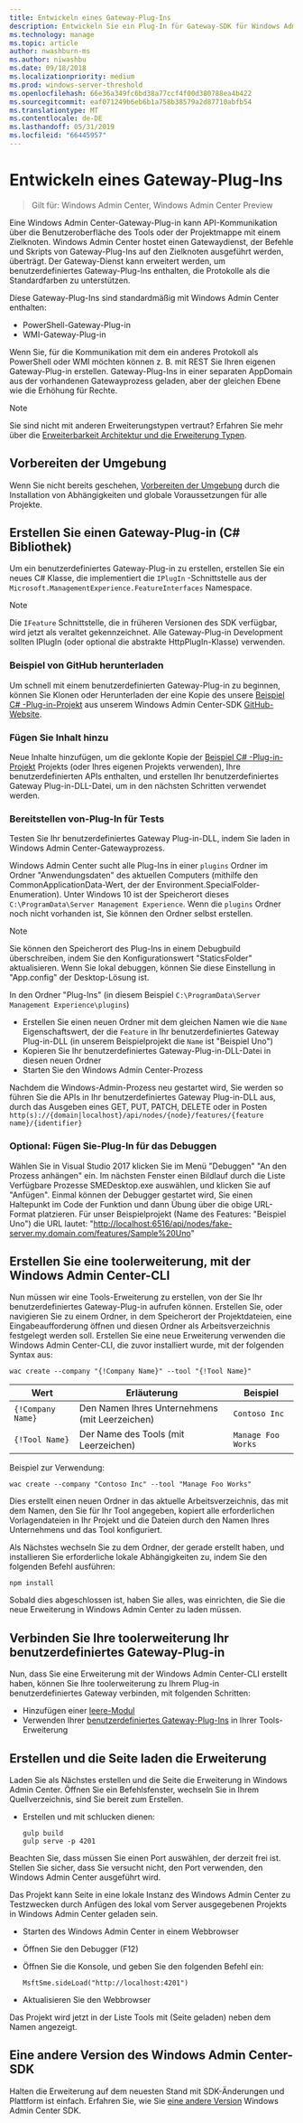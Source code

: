 ```yaml
---
title: Entwickeln eines Gateway-Plug-Ins
description: Entwickeln Sie ein Plug-In für Gateway-SDK für Windows Admin Center (Projekt Honolulu)
ms.technology: manage
ms.topic: article
author: nwashburn-ms
ms.author: niwashbu
ms.date: 09/18/2018
ms.localizationpriority: medium
ms.prod: windows-server-threshold
ms.openlocfilehash: 66e36a349fc6bd38a77ccf4f00d380788ea4b422
ms.sourcegitcommit: eaf071249b6eb6b1a758b38579a2d87710abfb54
ms.translationtype: MT
ms.contentlocale: de-DE
ms.lasthandoff: 05/31/2019
ms.locfileid: "66445957"
---
```

# <a name="develop-a-gateway-plugin"></a>Entwickeln eines Gateway-Plug-Ins

>Gilt für: Windows Admin Center, Windows Admin Center Preview

Eine Windows Admin Center-Gateway-Plug-in kann API-Kommunikation über die Benutzeroberfläche des Tools oder der Projektmappe mit einem Zielknoten.  Windows Admin Center hostet einen Gatewaydienst, der Befehle und Skripts von Gateway-Plug-Ins auf den Zielknoten ausgeführt werden, überträgt. Der Gateway-Dienst kann erweitert werden, um benutzerdefiniertes Gateway-Plug-Ins enthalten, die Protokolle als die Standardfarben zu unterstützen.

Diese Gateway-Plug-Ins sind standardmäßig mit Windows Admin Center enthalten:

* PowerShell-Gateway-Plug-in
* WMI-Gateway-Plug-in

Wenn Sie, für die Kommunikation mit dem ein anderes Protokoll als PowerShell oder WMI möchten können z. B. mit REST Sie Ihren eigenen Gateway-Plug-in erstellen.  Gateway-Plug-Ins in einer separaten AppDomain aus der vorhandenen Gatewayprozess geladen, aber der gleichen Ebene wie die Erhöhung für Rechte.

> [!NOTE]
> Sie sind nicht mit anderen Erweiterungstypen vertraut? Erfahren Sie mehr über die [Erweiterbarkeit Architektur und die Erweiterung Typen](understand-extensions.md).

## <a name="prepare-your-environment"></a>Vorbereiten der Umgebung

Wenn Sie nicht bereits geschehen, [Vorbereiten der Umgebung](prepare-development-environment.md) durch die Installation von Abhängigkeiten und globale Voraussetzungen für alle Projekte.

## <a name="create-a-gateway-plugin-c-library"></a>Erstellen Sie einen Gateway-Plug-in (C# Bibliothek)

Um ein benutzerdefiniertes Gateway-Plug-in zu erstellen, erstellen Sie ein neues C# Klasse, die implementiert die ```IPlugIn``` -Schnittstelle aus der ```Microsoft.ManagementExperience.FeatureInterfaces``` Namespace.  

> [!NOTE]
> Die ```IFeature``` Schnittstelle, die in früheren Versionen des SDK verfügbar, wird jetzt als veraltet gekennzeichnet.  Alle Gateway-Plug-in Development sollten IPlugIn (oder optional die abstrakte HttpPlugIn-Klasse) verwenden.

### <a name="download-sample-from-github"></a>Beispiel von GitHub herunterladen

Um schnell mit einem benutzerdefinierten Gateway-Plug-in zu beginnen, können Sie Klonen oder Herunterladen der eine Kopie des unsere [Beispiel C# -Plug-in-Projekt](https://github.com/Microsoft/windows-admin-center-sdk/tree/master/GatewayPluginExample/Plugin) aus unserem Windows Admin Center-SDK [GitHub-Website](https://aka.ms/wacsdk).

### <a name="add-content"></a>Fügen Sie Inhalt hinzu

Neue Inhalte hinzufügen, um die geklonte Kopie der [Beispiel C# -Plug-in-Projekt](https://github.com/Microsoft/windows-admin-center-sdk/tree/master/GatewayPluginExample/Plugin) Projekts (oder Ihres eigenen Projekts verwenden), Ihre benutzerdefinierten APIs enthalten, und erstellen Ihr benutzerdefiniertes Gateway Plug-in-DLL-Datei, um in den nächsten Schritten verwendet werden.

### <a name="deploy-plugin-for-testing"></a>Bereitstellen von-Plug-In für Tests

Testen Sie Ihr benutzerdefiniertes Gateway Plug-in-DLL, indem Sie laden in Windows Admin Center-Gatewayprozess.

Windows Admin Center sucht alle Plug-Ins in einer ```plugins``` Ordner im Ordner "Anwendungsdaten" des aktuellen Computers (mithilfe den CommonApplicationData-Wert, der der Environment.SpecialFolder-Enumeration). Unter Windows 10 ist der Speicherort dieses ```C:\ProgramData\Server Management Experience```.  Wenn die ```plugins``` Ordner noch nicht vorhanden ist, Sie können den Ordner selbst erstellen.

> [!NOTE]
> Sie können den Speicherort des Plug-Ins in einem Debugbuild überschreiben, indem Sie den Konfigurationswert "StaticsFolder" aktualisieren. Wenn Sie lokal debuggen, können Sie diese Einstellung in "App.config" der Desktop-Lösung ist. 

In den Ordner "Plug-Ins" (in diesem Beispiel ```C:\ProgramData\Server Management Experience\plugins```)

* Erstellen Sie einen neuen Ordner mit dem gleichen Namen wie die ```Name``` Eigenschaftswert, der die ```Feature``` in Ihr benutzerdefiniertes Gateway Plug-in-DLL (in unserem Beispielprojekt die ```Name``` ist "Beispiel Uno")
* Kopieren Sie Ihr benutzerdefiniertes Gateway-Plug-in-DLL-Datei in diesen neuen Ordner
* Starten Sie den Windows Admin Center-Prozess

Nachdem die Windows-Admin-Prozess neu gestartet wird, Sie werden so führen Sie die APIs in Ihr benutzerdefiniertes Gateway Plug-in-DLL aus, durch das Ausgeben eines GET, PUT, PATCH, DELETE oder in Posten ```http(s)://{domain|localhost}/api/nodes/{node}/features/{feature name}/{identifier}```

### <a name="optional-attach-to-plugin-for-debugging"></a>Optional: Fügen Sie-Plug-In für das Debuggen

Wählen Sie in Visual Studio 2017 klicken Sie im Menü "Debuggen" "An den Prozess anhängen" ein. Im nächsten Fenster einen Bildlauf durch die Liste Verfügbare Prozesse SMEDesktop.exe auswählen, und klicken Sie auf "Anfügen". Einmal können der Debugger gestartet wird, Sie einen Haltepunkt im Code der Funktion und dann Übung über die obige URL-Format platzieren. Für unser Beispielprojekt (Name des Features: "Beispiel Uno") die URL lautet: "<http://localhost:6516/api/nodes/fake-server.my.domain.com/features/Sample%20Uno>"

## <a name="create-a-tool-extension-with-the-windows-admin-center-cli"></a>Erstellen Sie eine toolerweiterung, mit der Windows Admin Center-CLI ##

Nun müssen wir eine Tools-Erweiterung zu erstellen, von der Sie Ihr benutzerdefiniertes Gateway-Plug-in aufrufen können.  Erstellen Sie, oder navigieren Sie zu einem Ordner, in dem Speicherort der Projektdateien, eine Eingabeaufforderung öffnen und diesen Ordner als Arbeitsverzeichnis festgelegt werden soll.  Erstellen Sie eine neue Erweiterung verwenden die Windows Admin Center-CLI, die zuvor installiert wurde, mit der folgenden Syntax aus:

```
wac create --company "{!Company Name}" --tool "{!Tool Name}"
```

| Wert | Erläuterung | Beispiel |
| ----- | ----------- | ------- |
| ```{!Company Name}``` | Den Namen Ihres Unternehmens (mit Leerzeichen) | ```Contoso Inc``` |
| ```{!Tool Name}``` | Der Name des Tools (mit Leerzeichen) | ```Manage Foo Works``` |

Beispiel zur Verwendung:

```
wac create --company "Contoso Inc" --tool "Manage Foo Works"
```

Dies erstellt einen neuen Ordner in das aktuelle Arbeitsverzeichnis, das mit dem Namen, den Sie für Ihr Tool angegeben, kopiert alle erforderlichen Vorlagendateien in Ihr Projekt und die Dateien durch den Namen Ihres Unternehmens und das Tool konfiguriert.  

Als Nächstes wechseln Sie zu dem Ordner, der gerade erstellt haben, und installieren Sie erforderliche lokale Abhängigkeiten zu, indem Sie den folgenden Befehl ausführen:

```
npm install
```

Sobald dies abgeschlossen ist, haben Sie alles, was einrichten, die Sie die neue Erweiterung in Windows Admin Center zu laden müssen. 

## <a name="connect-your-tool-extension-to-your-custom-gateway-plugin"></a>Verbinden Sie Ihre toolerweiterung Ihr benutzerdefiniertes Gateway-Plug-in

Nun, dass Sie eine Erweiterung mit der Windows Admin Center-CLI erstellt haben, können Sie Ihre toolerweiterung zu Ihrem Plug-in benutzerdefiniertes Gateway verbinden, mit folgenden Schritten:

- Hinzufügen einer [leere-Modul](guides/add-module.md)
- Verwenden Ihrer [benutzerdefiniertes Gateway-Plug-Ins](guides/use-custom-gateway-plugin.md) in Ihrer Tools-Erweiterung
 
## <a name="build-and-side-load-your-extension"></a>Erstellen und die Seite laden die Erweiterung

Laden Sie als Nächstes erstellen und die Seite die Erweiterung in Windows Admin Center.  Öffnen Sie ein Befehlsfenster, wechseln Sie in Ihrem Quellverzeichnis, sind Sie bereit zum Erstellen.

* Erstellen und mit schlucken dienen:

    ```
    gulp build
    gulp serve -p 4201
    ```

Beachten Sie, dass müssen Sie einen Port auswählen, der derzeit frei ist. Stellen Sie sicher, dass Sie versucht nicht, den Port verwenden, den Windows Admin Center ausgeführt wird.

Das Projekt kann Seite in eine lokale Instanz des Windows Admin Center zu Testzwecken durch Anfügen des lokal vom Server ausgegebenen Projekts in Windows Admin Center geladen sein.

* Starten des Windows Admin Center in einem Webbrowser
* Öffnen Sie den Debugger (F12)
* Öffnen Sie die Konsole, und geben Sie den folgenden Befehl ein:

    ```
    MsftSme.sideLoad("http://localhost:4201")
    ```

*   Aktualisieren Sie den Webbrowser

Das Projekt wird jetzt in der Liste Tools mit (Seite geladen) neben dem Namen angezeigt.

## <a name="target-a-different-version-of-the-windows-admin-center-sdk"></a>Eine andere Version des Windows Admin Center-SDK

Halten die Erweiterung auf dem neuesten Stand mit SDK-Änderungen und Plattform ist einfach.  Erfahren Sie, wie Sie [eine andere Version](target-sdk-version.md) Windows Admin Center SDK.